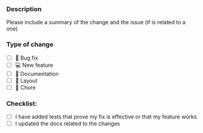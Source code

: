 ### Description

Please include a summary of the change and the issue (if is related to a one)

### Type of change

- [ ] 🐛 Bug fix
- [ ] 💻 New feature
- [ ] 📖 Documentation
- [ ] 💅 Layout
- [ ] 🧹 Chore

### Checklist:

- [ ] I have added tests that prove my fix is effective or that my feature works
- [ ] I updated the docs related to the changes

<!-- PLEASE, OPEN THIS PR AS DRAFT IF IT'S NOT THROUGH YET. -->
